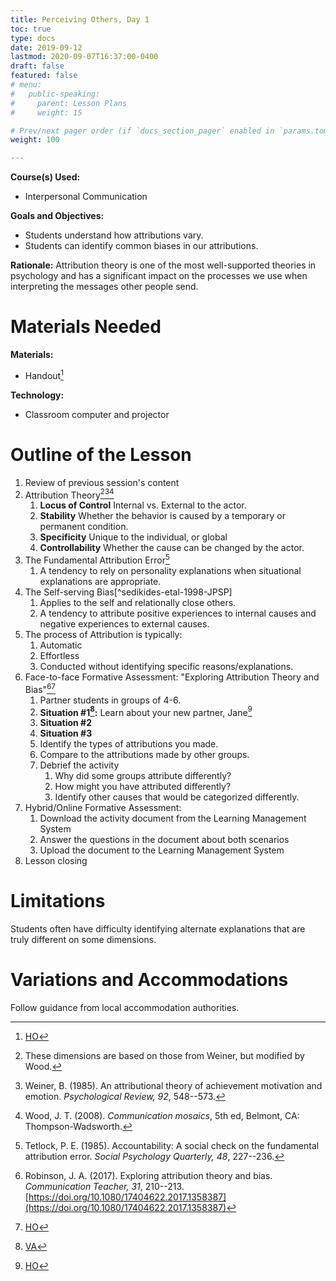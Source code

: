 ```yaml
---
title: Perceiving Others, Day 1
toc: true
type: docs
date: 2019-09-12
lastmod: 2020-09-07T16:37:00-0400
draft: false
featured: false
# menu:
#   public-speaking:
#     parent: Lesson Plans
#     weight: 15

# Prev/next pager order (if `docs_section_pager` enabled in `params.toml`)
weight: 100

---
```


**Course(s) Used:**

* Interpersonal Communication

**Goals and Objectives:**

* Students understand how attributions vary.
* Students can identify common biases in our attributions.

**Rationale:** Attribution theory is one of the most well-supported
theories in psychology and has a significant impact on the processes we
use when interpreting the messages other people send.

# Materials Needed

**Materials:**

* Handout[^ho-at]

**Technology:**

* Classroom computer and projector

# Outline of the Lesson

1.  Review of previous session's content
2.  Attribution Theory[^wood-dimensions][^weiner-1985-PsyRev][^wood-2008-book]
    1.  **Locus of Control** Internal vs. External to the actor.
    2.  **Stability** Whether the behavior is caused by a temporary or permanent condition.
    3.  **Specificity** Unique to the individual, or global
    3.  **Controllability** Whether the cause can be changed by the actor.
3.  The Fundamental Attribution Error[^tetlock-1985-SocPsyQ]
    1.  A tendency to rely on personality explanations when situational explanations are appropriate.
4.  The Self-serving Bias[^sedikides-etal-1998-JPSP]
    1.  Applies to the self and relationally close others.
    2.  A tendency to attribute positive experiences to internal causes and negative experiences to external causes.
5.  The process of Attribution is typically:
    1.  Automatic
    2.  Effortless
    3.  Conducted without identifying specific reasons/explanations.
6.  Face-to-face Formative Assessment: "Exploring Attribution Theory and Bias"[^robinson-2017-CT][^ho-at]
    1.  Partner students in groups of 4-6.
    2.  **Situation #1[^va-po1]:** Learn about your new partner, Jane[^ho-at]
    3.  **Situation #2**
    4.  **Situation #3**
    5.  Identify the types of attributions you made.
    6.  Compare to the attributions made by other groups.
    7.  Debrief the activity
        1.  Why did some groups attribute differently?
        2.  How might you have attributed differently?
        3.  Identify other causes that would be categorized differently.
7.  Hybrid/Online Formative Assessment:
    1.  Download the activity document from the Learning Management System
    2.  Answer the questions in the document about both scenarios
    3.  Upload the document to the Learning Management System
8.  Lesson closing

[^ho-at]: [HO](/course/interpersonal/handout/attribution-activity-robinson-2017-CT.pdf)
[^va-po1]: [VA](/course/interpersonal/visual-aid/perceiving-others-1/)
[^wood-dimensions]: These dimensions are based on those from Weiner, but modified by Wood.

[^robinson-2017-CT]: Robinson, J. A. (2017). Exploring attribution theory and bias. *Communication Teacher, 31*, 210--213. [https://doi.org/10.1080/17404622.2017.1358387](https://doi.org/10.1080/17404622.2017.1358387)
[^sedekides-etal-1998-JPSP]: Sedikides, C., Campbell, W. K., Reeder, G. D., & Elliot, A. J. (1998). The self-serving bias in relational context. *Journal of Personality and Social Psychology, 74*, 378--386. [https://doi.org/10.1037/0022-3514.74.2.378](https://doi.org/10.1037/0022-3514.74.2.378)
[^tetlock-1985-SocPsyQ]: Tetlock, P. E. (1985). Accountability: A social check on the fundamental attribution error. *Social Psychology Quarterly, 48*, 227--236.
[^weiner-1985-PsyRev]: Weiner, B. (1985). An attributional theory of achievement motivation and emotion. *Psychological Review, 92*, 548--573. 
[^wood-2008-book]: Wood, J. T. (2008). *Communication mosaics*, 5th ed, Belmont, CA: Thompson-Wadsworth.

# Limitations

Students often have difficulty identifying alternate explanations that are truly different on some dimensions.

<!--
# Debrief
-->

# Variations and Accommodations

Follow guidance from local accommodation authorities.

<!-- End Notes -->

<!-- Previous Versions:

   v#   | Date       | Modifications
  ------|:-----------|:-------------
  v0.01 | 2020-09-06 | Pandemic changes, Canvas
  v0.00 | 2019-09-12 | Initial Version

-->
